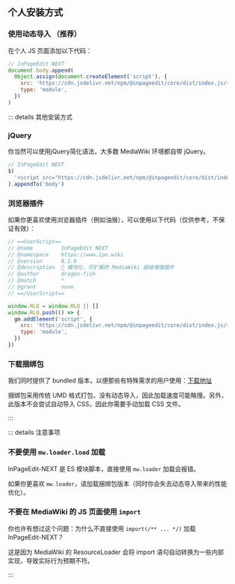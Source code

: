 ## 个人安装方式

### 使用动态导入 （推荐）

在个人 JS 页面添加以下代码：

```js [Special:MyPage/common.js]
// InPageEdit NEXT
document.body.append(
  Object.assign(document.createElement('script'), {
    src: 'https://cdn.jsdelivr.net/npm/@inpageedit/core/dist/index.js/+esm',
    type: 'module',
  })
)
```

::: details 其他安装方式

### jQuery

你当然可以使用jQuery简化语法，大多数 MediaWiki 环境都自带 jQuery。

```js [Special:MyPage/common.js]
// InPageEdit NEXT
$(
  '<script src="https://cdn.jsdelivr.net/npm/@inpageedit/core/dist/index.js/+esm" type="module"></script>'
).appendTo('body')
```

### 浏览器插件

如果你更喜欢使用浏览器插件（例如油猴），可以使用以下代码（仅供参考，不保证有效）：

```js
// ==UserScript==
// @name         InPageEdit NEXT
// @namespace    https://www.ipe.wiki
// @version      0.1.0
// @description  🚀 模块化、可扩展的 MediaWiki 超级增强插件
// @author       dragon-fish
// @match        *
// @grant        none
// ==/UserScript==

window.RLQ = window.RLQ || []
window.RLQ.push(() => {
  gm.addElement('script', {
    src: 'https://cdn.jsdelivr.net/npm/@inpageedit/core/dist/index.js/+esm',
    type: 'module',
  })
})
```

### 下载捆绑包

我们同时提供了 bundled 版本，以便那些有特殊需求的用户使用：[下载地址](https://www.jsdelivr.com/package/npm/@inpageedit/core?tab=files&path=lib)

捆绑包采用传统 UMD 格式打包，没有动态导入，因此加载速度可能略慢。另外，此版本不会尝试自动导入 CSS，因此你需要手动加载 CSS 文件。

:::

::: details 注意事项

### 不要使用 `mw.loader.load` 加载

InPageEdit-NEXT 是 ES 模块脚本，直接使用 `mw.loader` 加载会报错。

如果你更喜欢 `mw.loader`，请加载捆绑包版本（同时你会失去动态导入带来的性能优化）。

### 不要在 MediaWiki 的 JS 页面使用 `import`

你也许有想过这个问题：为什么不直接使用 `import(/** ... */)` 加载 InPageEdit-NEXT？

这是因为 MediaWiki 的 ResourceLoader 会将 import 语句自动转换为一些内部实现，导致实际行为预期不符。

:::
